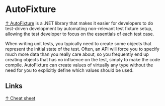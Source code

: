 # AutoFixture

[↑ AutoFixture](https://github.com/AutoFixture/AutoFixture) is a .NET library that makes it easier for developers to do test-driven development by automating non-relevant test fixture setup, allowing the test developer to focus on the essentials of each test case.

When writing unit tests, you typically need to create some objects that represent the initial state of the test. Often, an API will force you to specify much more data than you really care about, so you frequently end up creating objects that has no influence on the test, simply to make the code compile. AutoFixture can create values of virtually any type without the need for you to explicitly define which values should be used.

## Links

[↑ Cheat sheet](https://github.com/AutoFixture/AutoFixture/wiki/Cheat-Sheet)
